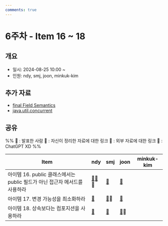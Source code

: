 ```yaml
---
comments: true
---
```

# 6주차 - Item 16 ~ 18

## 개요

- 일시: 2024-08-25 10:00 ~ 
- 인원: ndy, smj, joon, minkuk-kim

## 추가 자료
- [final Field Semantics](https://docs.oracle.com/javase/specs/jls/se14/html/jls-17.html#jls-17.5)
- [java.util.concurrent](https://docs.oracle.com/javase/7/docs/api/java/util/concurrent/package-summary.html)

## 공유
%% 
📢 : 발표한 사람
📄 : 자신이 정리한 자료에 대한 링크
🔗 : 외부 자료에 대한 링크
🤖 : ChatGPT XD
%%

| Item                                              | ndy                                                                     | smj    | joon                                                                                                         | minkuk-kim |
| ------------------------------------------------- | ----------------------------------------------------------------------- | ------ | ------------------------------------------------------------------------------------------------------------ | ---------- |
| 아이템 16. public 클래스에서는 public 필드가 아닌 접근자 메서드를 사용하라 | [📄](../chapter03/item16/ndy.md)[🔗](https://jinjinyang.tistory.com/45)📢 | [📄](https://shinminjin.github.io/posts/item16/) | [📄](https://wonjoon.gitbook.io/joons-til/books/effective-java/item-16.-accessor-methods-over-public-fields) |            |
| 아이템 17. 변경 가능성을 최소화하라                             | [🔗](https://jwkim96.tistory.com/302) | [📄](https://shinminjin.github.io/posts/item17/)📢 | [📄](https://wonjoon.gitbook.io/joons-til/books/effective-java/item17.-minimize-mutability)                  |            |
| 아이템 18. 상속보다는 컴포지션을 사용하라                          | [🔗](https://colabear754.tistory.com/125) | [📄](https://shinminjin.github.io/posts/item18/) | [📄](https://wonjoon.gitbook.io/joons-til/books/effective-java/item18.-composition-over-inherentance)📢 |            |
